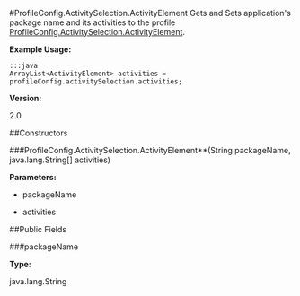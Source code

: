 #ProfileConfig.ActivitySelection.ActivityElement
Gets and Sets application's package name and its activities to the profile [ProfileConfig.ActivitySelection.ActivityElement](ProfileConfig.ActivitySelection.ActivityElement).

**Example Usage:**

	:::java
	ArrayList<ActivityElement> activities = profileConfig.activitySelection.activities;


**Version:**

2.0

##Constructors

###ProfileConfig.ActivitySelection.ActivityElement**(String packageName, java.lang.String[] activities)

**Parameters:**

* packageName

* activities

##Public Fields

###packageName

**Type:**

java.lang.String

